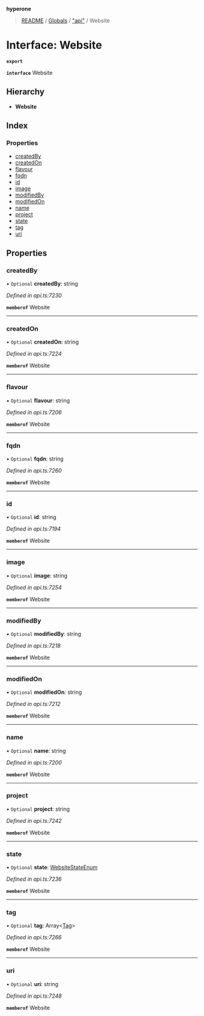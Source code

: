 **hyperone**

> [README](../README.md) / [Globals](../globals.md) / ["api"](../modules/_api_.md) / Website

# Interface: Website

**`export`** 

**`interface`** Website

## Hierarchy

* **Website**

## Index

### Properties

* [createdBy](_api_.website.md#createdby)
* [createdOn](_api_.website.md#createdon)
* [flavour](_api_.website.md#flavour)
* [fqdn](_api_.website.md#fqdn)
* [id](_api_.website.md#id)
* [image](_api_.website.md#image)
* [modifiedBy](_api_.website.md#modifiedby)
* [modifiedOn](_api_.website.md#modifiedon)
* [name](_api_.website.md#name)
* [project](_api_.website.md#project)
* [state](_api_.website.md#state)
* [tag](_api_.website.md#tag)
* [uri](_api_.website.md#uri)

## Properties

### createdBy

• `Optional` **createdBy**: string

*Defined in api.ts:7230*

**`memberof`** Website

___

### createdOn

• `Optional` **createdOn**: string

*Defined in api.ts:7224*

**`memberof`** Website

___

### flavour

• `Optional` **flavour**: string

*Defined in api.ts:7206*

**`memberof`** Website

___

### fqdn

• `Optional` **fqdn**: string

*Defined in api.ts:7260*

**`memberof`** Website

___

### id

• `Optional` **id**: string

*Defined in api.ts:7194*

**`memberof`** Website

___

### image

• `Optional` **image**: string

*Defined in api.ts:7254*

**`memberof`** Website

___

### modifiedBy

• `Optional` **modifiedBy**: string

*Defined in api.ts:7218*

**`memberof`** Website

___

### modifiedOn

• `Optional` **modifiedOn**: string

*Defined in api.ts:7212*

**`memberof`** Website

___

### name

• `Optional` **name**: string

*Defined in api.ts:7200*

**`memberof`** Website

___

### project

• `Optional` **project**: string

*Defined in api.ts:7242*

**`memberof`** Website

___

### state

• `Optional` **state**: [WebsiteStateEnum](../enums/_api_.websitestateenum.md)

*Defined in api.ts:7236*

**`memberof`** Website

___

### tag

• `Optional` **tag**: Array\<[Tag](_api_.tag.md)>

*Defined in api.ts:7266*

**`memberof`** Website

___

### uri

• `Optional` **uri**: string

*Defined in api.ts:7248*

**`memberof`** Website
